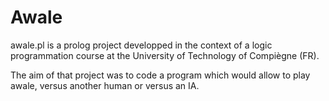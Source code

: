 Awale
=====

awale.pl is a prolog project developped in the context of a logic programmation course at the University of Technology of Compiègne (FR).

The aim of that project was to code a program which would allow to play awale, versus another human or versus an IA.
